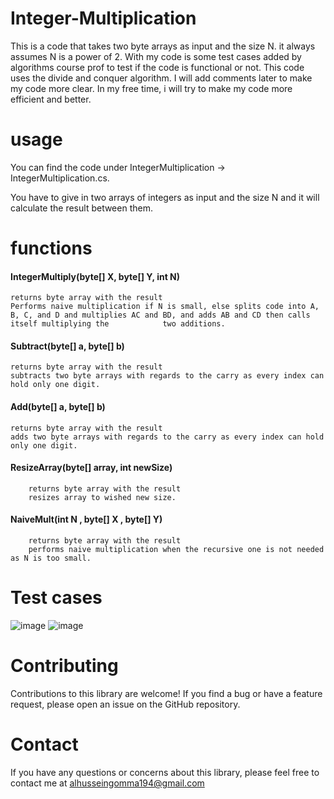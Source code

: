 # **Integer-Multiplication**
This is a code that takes two byte arrays as input and the size N. it always assumes N is a power of 2. With my code is some test cases added by algorithms course prof to test if the code is functional or not.
	This code uses the divide and conquer algorithm. 
	I will add comments later to make my code more clear.
	In my free time, i will try to make my code more efficient and better.

# **usage**
You can find the code under IntegerMultiplication -> IntegerMultiplication.cs.

You have to give in two arrays of integers as input and the size N and it will calculate the result between them.

# **functions**
#### IntegerMultiply(byte[] X, byte[] Y, int N) 
	returns byte array with the result 
  	Performs naive multiplication if N is small, else splits code into A, B, C, and D and multiplies AC and BD, and adds AB and CD then calls itself multiplying the 			two additions.
#### Subtract(byte[] a, byte[] b)
	returns byte array with the result 
 	subtracts two byte arrays with regards to the carry as every index can hold only one digit.
#### Add(byte[] a, byte[] b)
	returns byte array with the result 
 	adds two byte arrays with regards to the carry as every index can hold only one digit.
#### ResizeArray(byte[] array, int newSize)
		returns byte array with the result 
		resizes array to wished new size.
#### NaiveMult(int N , byte[] X , byte[] Y) 
		returns byte array with the result 
		performs naive multiplication when the recursive one is not needed as N is too small. 
# Test cases
![image](https://github.com/playboikairoo/IntegerMultiplication-in-C-using-karatsuba-and-byte-arrays/assets/103595234/55e32cdc-f7bb-4aa2-8322-b8bc50cd14cd)
![image](https://github.com/playboikairoo/IntegerMultiplication-in-C-using-karatsuba-and-byte-arrays/assets/103595234/983bd3c8-c4b0-4941-b7ac-cfda2930e7dd)

# Contributing
Contributions to this library are welcome! If you find a bug or have a feature request, please open an issue on the GitHub repository.

# Contact
If you have any questions or concerns about this library, please feel free to contact me at alhusseingomma194@gmail.com
 

